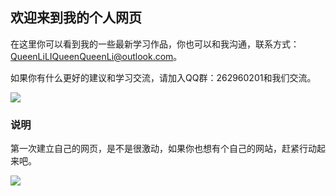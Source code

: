 ## 欢迎来到我的个人网页

在这里你可以看到我的一些最新学习作品，你也可以和我沟通，联系方式：QueenLiLIQueenQueenLi@outlook.com。

如果你有什么更好的建议和学习交流，请加入QQ群：262960201和我们交流。



![](http://static9.photo.sina.com.cn/orignal/4af8a5e8856933841a998)
### 说明

第一次建立自己的网页，是不是很激动，如果你也想有个自己的网站，赶紧行动起来吧。



![](http://img06.tooopen.com/images/20161020/tooopen_sy_182448393274.jpg)